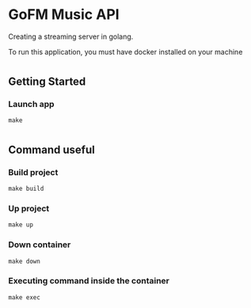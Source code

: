 # GoFM Music API

Creating a streaming server in golang.

To run this application, you must have docker installed on your machine
#

## Getting Started

### Launch app

```
make
```

#

## Command useful

### Build project

```
make build
```

### Up project

```
make up
```

### Down container

```
make down
```

### Executing command inside the container

```
make exec
```
